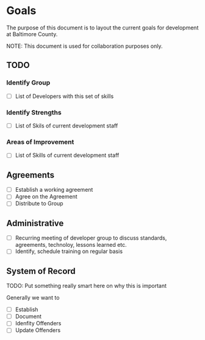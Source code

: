 # Goals
The purpose of this document is to layout the current goals for development at Baltimore County.

NOTE: This document is used for collaboration purposes only.

## TODO

### Identify Group
* [ ] List of Developers with this set of skills

### Identify Strengths
* [ ] List of Skils of current development staff

### Areas of Improvement
* [ ] List of Skills of current development staff

## Agreements
* [ ] Establish a working agreement
* [ ] Agree on the Agreement 
* [ ] Distribute to Group

## Administrative
* [ ] Recurring meeting of developer group to discuss standards, agreements, technoloy, lessons learned etc.
* [ ] Identify, schedule training on regular basis

## System of Record
TODO: Put something really smart here on why this is important

Generally we want to 
* [ ] Establish
* [ ] Document
* [ ] Idenfity Offenders
* [ ] Update Offenders